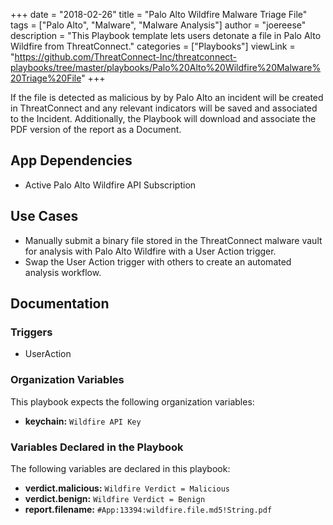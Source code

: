 +++
date = "2018-02-26"
title = "Palo Alto Wildfire Malware Triage File"
tags = ["Palo Alto", "Malware", "Malware Analysis"]
author = "joereese"
description = "This Playbook template lets users detonate a file in Palo Alto Wildfire from ThreatConnect."
categories = ["Playbooks"]
viewLink = "https://github.com/ThreatConnect-Inc/threatconnect-playbooks/tree/master/playbooks/Palo%20Alto%20Wildfire%20Malware%20Triage%20File"
+++

If the file is detected as malicious by by Palo Alto an incident will be created in ThreatConnect and any relevant indicators will be saved and associated to the Incident. Additionally, the Playbook will download and associate the PDF version of the report as a Document.

## App Dependencies

* Active Palo Alto Wildfire API Subscription

## Use Cases
* Manually submit a binary file stored in the ThreatConnect malware vault for analysis with Palo Alto Wildfire with a User Action trigger.
* Swap the User Action trigger with others to create an automated analysis workflow.

## Documentation

### Triggers

- UserAction

### Organization Variables

This playbook expects the following organization variables:

- **keychain:** `Wildfire API Key`

### Variables Declared in the Playbook

The following variables are declared in this playbook:

- **verdict.malicious:** `Wildfire Verdict = Malicious`
- **verdict.benign:** `Wildfire Verdict = Benign`
- **report.filename:** `#App:13394:wildfire.file.md5!String.pdf`
